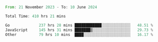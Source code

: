 <!--START_SECTION:waka-->

```rust
From: 21 November 2023 - To: 10 June 2024

Total Time: 410 hrs 21 mins

Go             237 hrs 28 mins ████████████░░░░░░░░░░░░░   48.51 %
JavaScript     145 hrs 31 mins ███████▒░░░░░░░░░░░░░░░░░   29.73 %
Other          79 hrs 10 mins  ████░░░░░░░░░░░░░░░░░░░░░   16.17 %
```

<!--END_SECTION:waka-->
